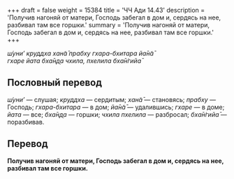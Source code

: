 +++
draft = false
weight = 15384
title = 'ЧЧ Ади 14.43'
description = 'Получив нагоняй от матери, Господь забегал в дом и, сердясь на нее, разбивал там все горшки.'
summary = 'Получив нагоняй от матери, Господь забегал в дом и, сердясь на нее, разбивал там все горшки.'
+++

_ш́уни’ круддха хан̃а̄ прабху гхара-бхитара йа̄н̃а̄  
гхаре йата бха̄н̣д̣а чхила, пхелила бха̄н̇гийа̄_

## Пословный перевод

_ш́уни’_ — слушая; _круддха_ — сердитым; _хан̃а̄_ — становясь; _прабху_ — Господь; _гхара_\-_бхитара_ — в дом; _йа̄н̃а̄_ — удалившись; _гхаре_ — в доме; _йата_ — все; _бха̄н̣д̣а_ — горшки; _чхила_ _пхелила_ — разбросал; _бха̄н̇гийа̄_ — поразбивав.

## Перевод

**Получив нагоняй от матери, Господь забегал в дом и, сердясь на нее, разбивал там все горшки.**
